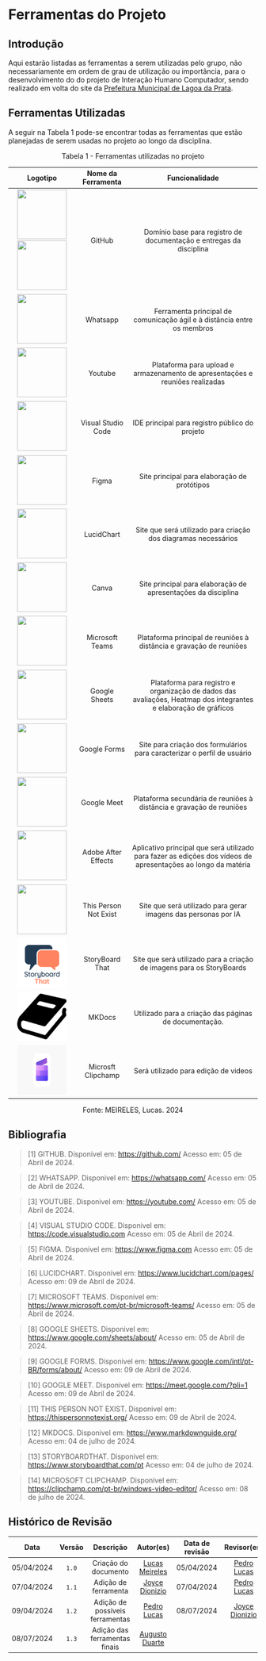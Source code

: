 # Ferramentas do Projeto

## Introdução
Aqui estarão listadas as ferramentas a serem utilizadas pelo grupo, não necessariamente em ordem de grau de utilização ou importância, para o desenvolvimento do do projeto de Interação Humano Computador, sendo realizado em volta do site da [Prefeitura Municipal de Lagoa da Prata](https://www.lagoadaprata.mg.gov.br/). 

## Ferramentas Utilizadas
A seguir na Tabela 1 pode-se encontrar todas as ferramentas que estão planejadas de serem usadas no projeto ao longo da disciplina.

<center>Tabela 1 - Ferramentas utilizadas no projeto </center>

|                                                                                                                                                                                                    Logotipo                                                                                                                                                                                                     |  Nome da Ferramenta   |                                                  Funcionalidade                                                  |
| :-------------------------------------------------------------------------------------------------------------------------------------------------------------------------------------------------------------------------------------------------------------------------------------------------------------------------------------------------------------------------------------------------------------: | :-------------------: | :--------------------------------------------------------------------------------------------------------------: |
| <img src="https://raw.githubusercontent.com/Interacao-Humano-Computador/2024.1-Prefeitura-Lagoa-da-Prata/main/docs/assets/images/icons/icon-githublight.png#only-light" width="100" height="100"> </img> <img src="https://raw.githubusercontent.com/Interacao-Humano-Computador/2024.1-Prefeitura-Lagoa-da-Prata/main/docs/assets/images/icons/icon-githubdark.png#only-dark" width="100" height="100"> </img> |        GitHub         |                       Domínio base para registro de documentação e entregas da disciplina                        |
|                                                                                                           <img src="https://raw.githubusercontent.com/Interacao-Humano-Computador/2024.1-Prefeitura-Lagoa-da-Prata/main/docs/assets/images/icons/icon-whatsapp.png" width="100" height="100"> </img>                                                                                                            |       Whatsapp        |                     Ferramenta principal de comunicação ágil e à distância entre os membros                      |
|                                                                                                            <img src="https://raw.githubusercontent.com/Interacao-Humano-Computador/2024.1-Prefeitura-Lagoa-da-Prata/main/docs/assets/images/icons/icon-youtube.png" width="100" height="100"> </img>                                                                                                            |        Youtube        |                  Plataforma para upload e armazenamento de apresentações e reuniões realizadas                   |
|                                                                                                            <img src="https://raw.githubusercontent.com/Interacao-Humano-Computador/2024.1-Prefeitura-Lagoa-da-Prata/main/docs/assets/images/icons/icon-vscode.png" width="100" height="100"> </img>                                                                                                             |  Visual Studio Code   |                                  IDE principal para registro público do projeto                                  |
|                                                                                                             <img src="https://raw.githubusercontent.com/Interacao-Humano-Computador/2024.1-Prefeitura-Lagoa-da-Prata/main/docs/assets/images/icons/icon-figma.png" width="100" height="100"> </img>                                                                                                             |         Figma         |                                   Site principal para elaboração de protótipos                                   |
|                                                                                                          <img src="https://raw.githubusercontent.com/Interacao-Humano-Computador/2024.1-Prefeitura-Lagoa-da-Prata/main/docs/assets/images/icons/icon-lucidchart.png" width="100" height="100"> </img>                                                                                                           |      LucidChart       |                          Site que será utilizado para criação dos diagramas necessários                          |
|                                                                                                             <img src="https://raw.githubusercontent.com/Interacao-Humano-Computador/2024.1-Prefeitura-Lagoa-da-Prata/main/docs/assets/images/icons/icon-canva.png" width="100" height="100"> </img>                                                                                                             |         Canva         |                          Site principal para elaboração de apresentações da disciplina                           |
|                                                                                                             <img src="https://raw.githubusercontent.com/Interacao-Humano-Computador/2024.1-Prefeitura-Lagoa-da-Prata/main/docs/assets/images/icons/icon-teams.png" width="100" height="100"> </img>                                                                                                             |    Microsoft Teams    |                       Plataforma principal de reuniões à distância e gravação de reuniões                        |
|                                                                                                         <img src="https://raw.githubusercontent.com/Interacao-Humano-Computador/2024.1-Prefeitura-Lagoa-da-Prata/main/docs/assets/images/icons/icon-googlesheets.png" width="100" height="100"> </img>                                                                                                          |     Google Sheets     | Plataforma para registro e organização de dados das avaliações, Heatmap dos integrantes e elaboração de gráficos |
|                                                                                                          <img src="https://raw.githubusercontent.com/Interacao-Humano-Computador/2024.1-Prefeitura-Lagoa-da-Prata/main/docs/assets/images/icons/icon-googleforms.png" width="100" height="100"> </img>                                                                                                           |     Google Forms      |                     Site para criação dos formulários para caracterizar o perfil de usuário                      |
|                                                                                                          <img src="https://raw.githubusercontent.com/Interacao-Humano-Computador/2024.1-Prefeitura-Lagoa-da-Prata/main/docs/assets/images/icons/icon-googlemeet.png" width="100" height="100"> </img>                                                                                                           |      Google Meet      |                       Plataforma secundária de reuniões à distância e gravação de reuniões                       |
|                                                                                                       <img src="https://raw.githubusercontent.com/Interacao-Humano-Computador/2024.1-Prefeitura-Lagoa-da-Prata/main/docs/assets/images/icons/icon-adobeaftereffects.png" width="100" height="100"> </img>                                                                                                       |  Adobe After Effects  |  Aplicativo principal que será utilizado para fazer as edições dos vídeos de apresentações ao longo da matéria   |
|                                                                                                      <img src="https://raw.githubusercontent.com/Interacao-Humano-Computador/2024.1-Prefeitura-Lagoa-da-Prata/main/docs/assets/images/icons/icon-thispersonnotexist.png" width="100" height="100"> </img>                                                                                                       | This Person Not Exist |                          Site que será utilizado para gerar imagens das personas por IA                          |
|                                                                                                      <img src="https://raw.githubusercontent.com/Interacao-Humano-Computador/2024.1-Prefeitura-Lagoa-da-Prata/main/docs/assets/images/icons/icon-storyboardthat.png" width="100" height="100"> </img>                                                                                                           | StoryBoard That       |                             Site que será utilizado para a criação de imagens para os StoryBoards                         |
|                                                                                                      <img src="https://raw.githubusercontent.com/Interacao-Humano-Computador/2024.1-Prefeitura-Lagoa-da-Prata/main/docs/assets/images/icons/icon-mkdocs.png" width="100" height="100"> </img>                                                                                                                   | MKDocs                |                             Utilizado para a criação das páginas de documentação.                               |
|                                                                                                      <img src="https://raw.githubusercontent.com/Interacao-Humano-Computador/2024.1-Prefeitura-Lagoa-da-Prata/main/docs/assets/images/icons/clipchamp-icon.png" width="100" height="100"> </img>                                                                                                                   | Microsft Clipchamp    |                             Será utilizado para edição de videos                               |



<center> Fonte: MEIRELES, Lucas. 2024 </center>

## Bibliografia

> [1] GITHUB. Disponivel em: https://github.com/ Acesso em: 05 de Abril de 2024. 

> [2] WHATSAPP. Disponivel em: https://whatsapp.com/ Acesso em: 05 de Abril de 2024. 

> [3] YOUTUBE. Disponivel em: https://youtube.com/ Acesso em: 05 de Abril de 2024.

> [4] VISUAL STUDIO CODE. Disponivel em: https://code.visualstudio.com Acesso em: 05 de Abril de 2024.

> [5] FIGMA. Disponivel em: https://www.figma.com Acesso em: 05 de Abril de 2024.

> [6] LUCIDCHART. Disponivel em: https://www.lucidchart.com/pages/ Acesso em: 09 de Abril de 2024.

> [7] MICROSOFT TEAMS. Disponivel em: https://www.microsoft.com/pt-br/microsoft-teams/ Acesso em: 05 de Abril de 2024.

> [8] GOOGLE SHEETS. Disponivel em: https://www.google.com/sheets/about/ Acesso em: 05 de Abril de 2024.

> [9] GOOGLE FORMS. Disponivel em: https://www.google.com/intl/pt-BR/forms/about/ Acesso em: 09 de Abril de 2024.

> [10] GOOGLE MEET. Disponivel em: https://meet.google.com/?pli=1 Acesso em: 09 de Abril de 2024.

> [11] THIS PERSON NOT EXIST. Disponivel em: https://thispersonnotexist.org/ Acesso em: 09 de Abril de 2024. 

> [12] MKDOCS. Disponivel em: https://www.markdownguide.org/ Acesso em: 04 de julho de 2024.

> [13] STORYBOARDTHAT. Disponivel em: https://www.storyboardthat.com/pt Acesso em: 04 de julho de 2024.

> [14] MICROSOFT CLIPCHAMP. Disponivel em: https://clipchamp.com/pt-br/windows-video-editor/ Acesso em: 08 de julho de 2024.


## Histórico de Revisão

|    Data    | Versão |            Descrição            |                  Autor(es)                   | Data de revisão |                 Revisor(es)                 |
| :--------: | :----: | :-----------------------------: | :------------------------------------------: | :-------------: | :-----------------------------------------: |
| 05/04/2024 | `1.0`  |      Criação do documento       | [Lucas Meireles](https://github.com/Katuner) |   05/04/2024    | [Pedro Lucas](https://github.com/lucasdray) |
| 07/04/2024 | `1.1`  |      Adição de ferramenta       |   [Joyce Dionizio](https://github.com/jdm)   |   07/04/2024    | [Pedro Lucas](https://github.com/lucasdray) |
| 09/04/2024 | `1.2`  | Adição de possiveis ferramentas | [Pedro Lucas](https://github.com/lucasdray)  |         08/07/2024        |      [Joyce Dionizio](https://github.com/jdm)                                        |
| 08/07/2024 | `1.3`  | Adição das ferramentas finais   | [Augusto Duarte](https://github.com/Augcamp)  |               |                                              |